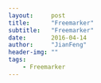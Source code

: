 ```yaml
---
layout:     post
title:      "Freemarker"
subtitle:   "Freemarker"
date:       2016-04-14 
author:     "JianFeng"
header-img: ""
tags:
    - Freemarker
---
```

